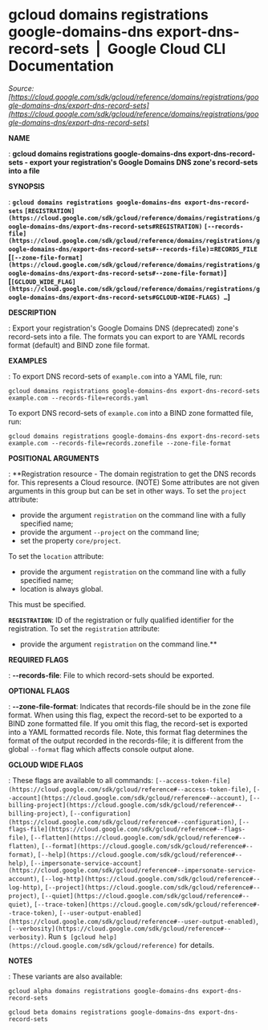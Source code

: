 # gcloud domains registrations google-domains-dns export-dns-record-sets  |  Google Cloud CLI Documentation

*Source: [https://cloud.google.com/sdk/gcloud/reference/domains/registrations/google-domains-dns/export-dns-record-sets](https://cloud.google.com/sdk/gcloud/reference/domains/registrations/google-domains-dns/export-dns-record-sets)*

**NAME**

: **gcloud domains registrations google-domains-dns export-dns-record-sets - export your registration's Google Domains DNS zone's record-sets into a file**

**SYNOPSIS**

: **`gcloud domains registrations google-domains-dns export-dns-record-sets` `[REGISTRATION](https://cloud.google.com/sdk/gcloud/reference/domains/registrations/google-domains-dns/export-dns-record-sets#REGISTRATION)` `[--records-file](https://cloud.google.com/sdk/gcloud/reference/domains/registrations/google-domains-dns/export-dns-record-sets#--records-file)`=`RECORDS_FILE` [`[--zone-file-format](https://cloud.google.com/sdk/gcloud/reference/domains/registrations/google-domains-dns/export-dns-record-sets#--zone-file-format)`] [`[GCLOUD_WIDE_FLAG](https://cloud.google.com/sdk/gcloud/reference/domains/registrations/google-domains-dns/export-dns-record-sets#GCLOUD-WIDE-FLAGS) …`]**

**DESCRIPTION**

: Export your registration's Google Domains DNS (deprecated) zone's record-sets
into a file. The formats you can export to are YAML records format (default) and
BIND zone file format.

**EXAMPLES**

: To export DNS record-sets of ``example.com``
into a YAML file, run:

```
gcloud domains registrations google-domains-dns export-dns-record-sets example.com --records-file=records.yaml
```

To export DNS record-sets of ``example.com``
into a BIND zone formatted file, run:

```
gcloud domains registrations google-domains-dns export-dns-record-sets example.com --records-file=records.zonefile --zone-file-format
```

**POSITIONAL ARGUMENTS**

: **Registration resource - The domain registration to get the DNS records for. This
represents a Cloud resource. (NOTE) Some attributes are not given arguments in
this group but can be set in other ways.
To set the `project` attribute:

- provide the argument `registration` on the command line with a fully
specified name;
- provide the argument `--project` on the command line;
- set the property `core/project`.

To set the `location` attribute:

- provide the argument `registration` on the command line with a fully
specified name;
- location is always global.

This must be specified.

**`REGISTRATION`**:
ID of the registration or fully qualified identifier for the registration.
To set the `registration` attribute:

- provide the argument `registration` on the command line.**

**REQUIRED FLAGS**

: **--records-file**:
File to which record-sets should be exported.

**OPTIONAL FLAGS**

: **--zone-file-format**:
Indicates that records-file should be in the zone file format. When using this
flag, expect the record-set to be exported to a BIND zone formatted file. If you
omit this flag, the record-set is exported into a YAML formatted records file.
Note, this format flag determines the format of the output recorded in the
records-file; it is different from the global `--format` flag which
affects console output alone.

**GCLOUD WIDE FLAGS**

: These flags are available to all commands: `[--access-token-file](https://cloud.google.com/sdk/gcloud/reference#--access-token-file)`,
`[--account](https://cloud.google.com/sdk/gcloud/reference#--account)`, `[--billing-project](https://cloud.google.com/sdk/gcloud/reference#--billing-project)`,
`[--configuration](https://cloud.google.com/sdk/gcloud/reference#--configuration)`,
`[--flags-file](https://cloud.google.com/sdk/gcloud/reference#--flags-file)`,
`[--flatten](https://cloud.google.com/sdk/gcloud/reference#--flatten)`, `[--format](https://cloud.google.com/sdk/gcloud/reference#--format)`, `[--help](https://cloud.google.com/sdk/gcloud/reference#--help)`, `[--impersonate-service-account](https://cloud.google.com/sdk/gcloud/reference#--impersonate-service-account)`,
`[--log-http](https://cloud.google.com/sdk/gcloud/reference#--log-http)`,
`[--project](https://cloud.google.com/sdk/gcloud/reference#--project)`, `[--quiet](https://cloud.google.com/sdk/gcloud/reference#--quiet)`, `[--trace-token](https://cloud.google.com/sdk/gcloud/reference#--trace-token)`, `[--user-output-enabled](https://cloud.google.com/sdk/gcloud/reference#--user-output-enabled)`,
`[--verbosity](https://cloud.google.com/sdk/gcloud/reference#--verbosity)`.
Run `$ [gcloud help](https://cloud.google.com/sdk/gcloud/reference)` for details.

**NOTES**

: These variants are also available:

```
gcloud alpha domains registrations google-domains-dns export-dns-record-sets
```

```
gcloud beta domains registrations google-domains-dns export-dns-record-sets
```